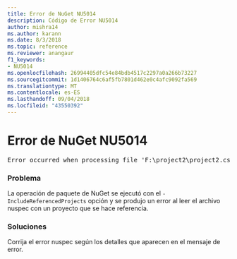 ```yaml
---
title: Error de NuGet NU5014
description: Código de Error NU5014
author: mishra14
ms.author: karann
ms.date: 8/3/2018
ms.topic: reference
ms.reviewer: anangaur
f1_keywords:
- NU5014
ms.openlocfilehash: 26994405dfc54e84bdb4517c2297a0a266b73227
ms.sourcegitcommit: 1d1406764c6af5fb7801d462e0c4afc9092fa569
ms.translationtype: MT
ms.contentlocale: es-ES
ms.lasthandoff: 09/04/2018
ms.locfileid: "43550392"
---
```

# <a name="nuget-error-nu5014"></a>Error de NuGet NU5014
<pre>Error occurred when processing file 'F:\project2\project2.csproj': The 'id' start tag on line 4 position 10 does not match the end tag of 'ids'. Line 4, position 20.</pre>

### <a name="issue"></a>Problema

La operación de paquete de NuGet se ejecutó con el `-IncludeReferencedProjects` opción y se produjo un error al leer el archivo nuspec con un proyecto que se hace referencia.


### <a name="solution"></a>Soluciones

Corrija el error nuspec según los detalles que aparecen en el mensaje de error.


